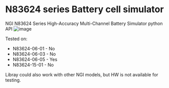 # N83624 series  Battery cell simulator
 NGI N83624 Series High-Accuracy Multi-Channel Battery Simulator python API
![image](https://en.ngitech.cn/upload/202404/26/202404261733220131.jpg)

Tested on:

- N83624-06-01 - No
- N83624-06-03 - No
- N83624-06-05 - Yes
- N83624-15-01 - No

Libray could also work with other NGI models, but HW is not available for testing.